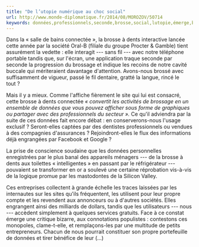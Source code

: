 ```yaml
---
title: "De l’utopie numérique au choc social"
url: http://www.monde-diplomatique.fr/2014/08/MOROZOV/50714
keywords: données,professionnels,seconde,brosse,social,lutopie,émerge,brossage,choc,propre,fil,connectée,numérique,dents
---
```

Dans la « salle de bains connectée », la brosse à dents interactive lancée cette année par la société Oral-B (filiale du groupe Procter & Gamble) tient assurément la vedette : elle interagit --- sans fil --- avec notre téléphone portable tandis que, sur l'écran, une application traque seconde par seconde la progression du brossage et indique les recoins de notre cavité buccale qui mériteraient davantage d'attention. Avons-nous brossé avec suffisamment de vigueur, passé le fil dentaire, gratté la langue, rincé le tout ?

Mais il y a mieux. Comme l'affiche fièrement le site qui lui est consacré, cette brosse à dents connectée *« convertit les activités de brossage en un ensemble de données que vous pouvez afficher sous forme de graphiques ou partager avec des professionnels du secteur ».* Ce qu'il adviendra par la suite de ces données fait encore débat : en conserverons-nous l'usage exclusif ? Seront-elles captées par des dentistes professionnels ou vendues à des compagnies d'assurances ? Rejoindront-elles le flux des informations déjà engrangées par Facebook et Google ?

La prise de conscience soudaine que les données personnelles enregistrées par le plus banal des appareils ménagers --- de la brosse à dents aux toilettes « intelligentes » en passant par le réfrigérateur --- pouvaient se transformer en or a soulevé une certaine réprobation vis-à-vis de la logique promue par les mastodontes de la Silicon Valley.

Ces entreprises collectent à grande échelle les traces laissées par les internautes sur les sites qu'ils fréquentent, les utilisent pour leur propre compte et les revendent aux annonceurs ou à d'autres sociétés. Elles engrangent ainsi des milliards de dollars, tandis que les utilisateurs --- nous --- accèdent simplement à quelques services gratuits. Face à ce constat émerge une critique bizarre, aux connotations populistes : contestons ces monopoles, clame-t-elle, et remplaçons-les par une multitude de petits entrepreneurs. Chacun de nous pourrait constituer son propre portefeuille de données et tirer bénéfice de leur (\...)
